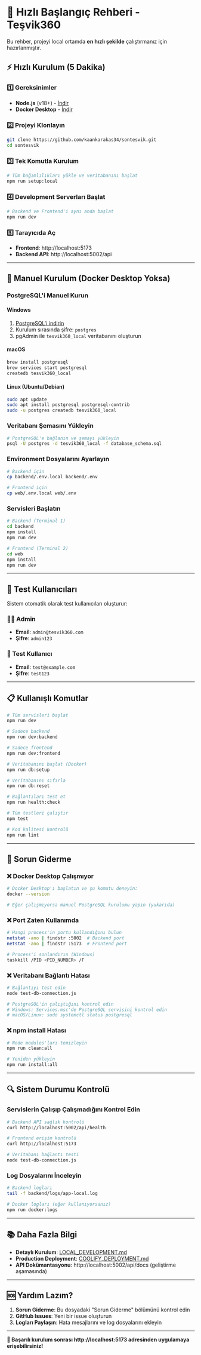 # 🚀 Hızlı Başlangıç Rehberi - Teşvik360

Bu rehber, projeyi local ortamda **en hızlı şekilde** çalıştırmanız için hazırlanmıştır.

## ⚡ Hızlı Kurulum (5 Dakika)

### 1️⃣ Gereksinimler
- **Node.js** (v18+) - [İndir](https://nodejs.org/)
- **Docker Desktop** - [İndir](https://www.docker.com/products/docker-desktop/)

### 2️⃣ Projeyi Klonlayın
```bash
git clone https://github.com/kaankarakas34/sontesvik.git
cd sontesvik
```

### 3️⃣ Tek Komutla Kurulum
```bash
# Tüm bağımlılıkları yükle ve veritabanını başlat
npm run setup:local
```

### 4️⃣ Development Serverları Başlat
```bash
# Backend ve Frontend'i aynı anda başlat
npm run dev
```

### 5️⃣ Tarayıcıda Aç
- **Frontend**: http://localhost:5173
- **Backend API**: http://localhost:5002/api

---

## 🔧 Manuel Kurulum (Docker Desktop Yoksa)

### PostgreSQL'i Manuel Kurun

#### Windows
1. [PostgreSQL'i indirin](https://www.postgresql.org/download/windows/)
2. Kurulum sırasında şifre: `postgres`
3. pgAdmin ile `tesvik360_local` veritabanını oluşturun

#### macOS
```bash
brew install postgresql
brew services start postgresql
createdb tesvik360_local
```

#### Linux (Ubuntu/Debian)
```bash
sudo apt update
sudo apt install postgresql postgresql-contrib
sudo -u postgres createdb tesvik360_local
```

### Veritabanı Şemasını Yükleyin
```bash
# PostgreSQL'e bağlanın ve şemayı yükleyin
psql -U postgres -d tesvik360_local -f database_schema.sql
```

### Environment Dosyalarını Ayarlayın
```bash
# Backend için
cp backend/.env.local backend/.env

# Frontend için  
cp web/.env.local web/.env
```

### Servisleri Başlatın
```bash
# Backend (Terminal 1)
cd backend
npm install
npm run dev

# Frontend (Terminal 2)
cd web
npm install
npm run dev
```

---

## 🎯 Test Kullanıcıları

Sistem otomatik olarak test kullanıcıları oluşturur:

### 👨‍💼 Admin
- **Email**: `admin@tesvik360.com`
- **Şifre**: `admin123`

### 👤 Test Kullanıcı
- **Email**: `test@example.com`
- **Şifre**: `test123`

---

## 📋 Kullanışlı Komutlar

```bash
# Tüm servisleri başlat
npm run dev

# Sadece backend
npm run dev:backend

# Sadece frontend
npm run dev:frontend

# Veritabanını başlat (Docker)
npm run db:setup

# Veritabanını sıfırla
npm run db:reset

# Bağlantıları test et
npm run health:check

# Tüm testleri çalıştır
npm test

# Kod kalitesi kontrolü
npm run lint
```

---

## 🐛 Sorun Giderme

### ❌ Docker Desktop Çalışmıyor
```bash
# Docker Desktop'ı başlatın ve şu komutu deneyin:
docker --version

# Eğer çalışmıyorsa manuel PostgreSQL kurulumu yapın (yukarıda)
```

### ❌ Port Zaten Kullanımda
```bash
# Hangi process'in portu kullandığını bulun
netstat -ano | findstr :5002  # Backend port
netstat -ano | findstr :5173  # Frontend port

# Process'i sonlandırın (Windows)
taskkill /PID <PID_NUMBER> /F
```

### ❌ Veritabanı Bağlantı Hatası
```bash
# Bağlantıyı test edin
node test-db-connection.js

# PostgreSQL'in çalıştığını kontrol edin
# Windows: Services.msc'de PostgreSQL servisini kontrol edin
# macOS/Linux: sudo systemctl status postgresql
```

### ❌ npm install Hatası
```bash
# Node modules'ları temizleyin
npm run clean:all

# Yeniden yükleyin
npm run install:all
```

---

## 🔍 Sistem Durumu Kontrolü

### Servislerin Çalışıp Çalışmadığını Kontrol Edin
```bash
# Backend API sağlık kontrolü
curl http://localhost:5002/api/health

# Frontend erişim kontrolü
curl http://localhost:5173

# Veritabanı bağlantı testi
node test-db-connection.js
```

### Log Dosyalarını İnceleyin
```bash
# Backend logları
tail -f backend/logs/app-local.log

# Docker logları (eğer kullanıyorsanız)
npm run docker:logs
```

---

## 📚 Daha Fazla Bilgi

- **Detaylı Kurulum**: [LOCAL_DEVELOPMENT.md](./LOCAL_DEVELOPMENT.md)
- **Production Deployment**: [COOLIFY_DEPLOYMENT.md](./COOLIFY_DEPLOYMENT.md)
- **API Dokümantasyonu**: http://localhost:5002/api/docs (geliştirme aşamasında)

---

## 🆘 Yardım Lazım?

1. **Sorun Giderme**: Bu dosyadaki "Sorun Giderme" bölümünü kontrol edin
2. **GitHub Issues**: Yeni bir issue oluşturun
3. **Logları Paylaşın**: Hata mesajlarını ve log dosyalarını ekleyin

---

**🎉 Başarılı kurulum sonrası http://localhost:5173 adresinden uygulamaya erişebilirsiniz!**